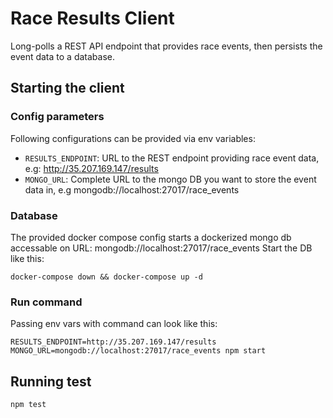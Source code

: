 # Race Results Client
Long-polls a REST API endpoint that provides race events, then persists the event data to a database.

## Starting the client

### Config parameters
Following configurations can be provided via env variables:
* ```RESULTS_ENDPOINT```: URL to the REST endpoint providing race event data, e.g: http://35.207.169.147/results  
* ```MONGO_URL```: Complete URL to the mongo DB you want to store the event data in, e.g mongodb://localhost:27017/race_events

### Database
The provided docker compose config starts a dockerized mongo db accessable on URL: mongodb://localhost:27017/race_events
Start the DB like this:
```
docker-compose down && docker-compose up -d  
```

### Run command
Passing env vars with command can look like this:     
```
RESULTS_ENDPOINT=http://35.207.169.147/results MONGO_URL=mongodb://localhost:27017/race_events npm start
```

## Running test
```
npm test  
```
